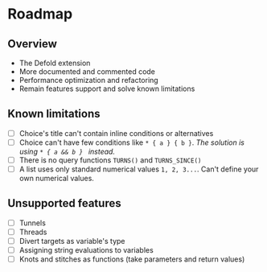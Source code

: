 # Roadmap

## Overview

- The Defold extension
- More documented and commented code
- Performance optimization and refactoring
- Remain features support and solve known limitations

## Known limitations

- [ ] Choice's title can't contain inline conditions or alternatives
- [ ] Choice can't have few conditions like ```* { a } { b }```. *The solution is using ```* { a && b } ``` instead.*
- [ ] There is no query functions ```TURNS()``` and ```TURNS_SINCE()```
- [ ] A list uses only standard numerical values ```1, 2, 3...```. Can't define your own numerical values.

## Unsupported features

- [ ] Tunnels
- [ ] Threads
- [ ] Divert targets as variable's type
- [ ] Assigning string evaluations to variables
- [ ] Knots and stitches as functions (take parameters and return values)